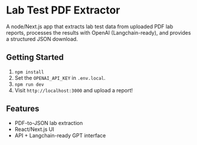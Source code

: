 # Lab Test PDF Extractor

A node/Next.js app that extracts lab test data from uploaded PDF lab reports, processes the results with OpenAI (Langchain-ready), and provides a structured JSON download.

## Getting Started

1. `npm install`
2. Set the `OPENAI_API_KEY` in `.env.local`.
3. `npm run dev`
4. Visit `http://localhost:3000` and upload a report!

## Features

- PDF-to-JSON lab extraction
- React/Next.js UI
- API + Langchain-ready GPT interface
